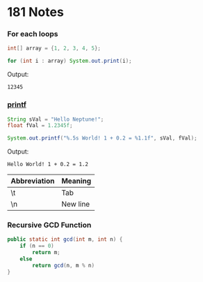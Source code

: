 # 181 Notes

### For each loops

```java
int[] array = {1, 2, 3, 4, 5};

for (int i : array) System.out.print(i);
```

Output:

```
12345
```

### [printf](https://www.cs.colostate.edu/~cs160/.Summer16/resources/Java_printf_method_quick_reference.pdf)

```java
String sVal = "Hello Neptune!";
float fVal = 1.2345f;

System.out.printf("%.5s World! 1 + 0.2 = %1.1f", sVal, fVal);
```

Output:

```
Hello World! 1 + 0.2 = 1.2
```

| Abbreviation   | Meaning        |
| :------------- | :------------- |
| \t             | Tab            |
| \n             | New line       |

### Recursive GCD Function

```java
public static int gcd(int m, int n) {
	if (n == 0)
		return m;
	else
		return gcd(n, m % n)
}
```
